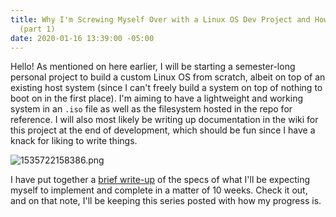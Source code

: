 ```yaml
---
title: Why I'm Screwing Myself Over with a Linux OS Dev Project and How you Can Too!
  (part 1)
date: 2020-01-16 13:39:00 -05:00
---
```


Hello! As mentioned on here earlier, I will be starting a semester-long personal project to build a custom Linux OS from scratch, albeit on top of an existing host system (since I can't freely build a system on top of nothing to boot on in the first place). I'm aiming to have a lightweight and working system in an `.iso` file as well as the filesystem hosted in the repo for reference. I will also most likely be writing up documentation in the wiki for this project at the end of development, which should be fun since I have a knack for liking to write things. 

![1535722158386.png](/uploads/1535722158386.png)

I have put together a [brief write-up](https://www.dropbox.com/s/o2b0ccarh5vt68h/NoodlOS.docx?dl=0) of the specs of what I'll be expecting myself to implement and complete in a matter of 10 weeks. Check it out, and on that note, I'll be keeping this series posted with how my progress is. 